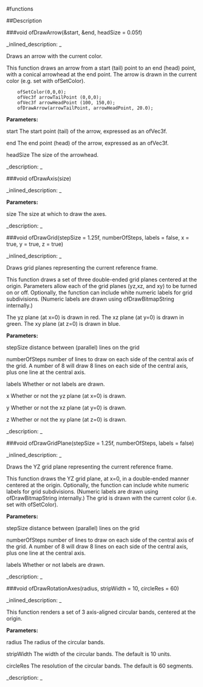 #functions


<!--
_visible: True_
_advanced: False_
-->

##Description






<!----------------------------------------------------------------------------->

###void ofDrawArrow(&start, &end, headSize = 0.05f)

<!--
_syntax: ofDrawArrow(&start, &end, headSize = 0.05f)_
_name: ofDrawArrow_
_returns: void_
_returns_description: _
_parameters: const glm::vec3 &start, const glm::vec3 &end, float headSize=0.05f_
_version_started: _
_version_deprecated: _
_summary: _
_constant: False_
_static: False_
_visible: True_
_advanced: False_
-->

_inlined_description: _

Draws an arrow with the current color.

This function draws an arrow from a start (tail) point to an end (head)
point, with a conical arrowhead at the end point. The arrow is drawn in the
current color (e.g. set with ofSetColor).

~~~~{.cpp}
    ofSetColor(0,0,0);
    ofVec3f arrowTailPoint (0,0,0);
    ofVec3f arrowHeadPoint (100, 150,0);
    ofDrawArrow(arrowTailPoint, arrowHeadPoint, 20.0);
~~~~


**Parameters:**

start The start point (tail) of the arrow, expressed as an ofVec3f.

end The end point (head) of the arrow, expressed as an ofVec3f.

headSize The size of the arrowhead.





_description: _







<!----------------------------------------------------------------------------->

###void ofDrawAxis(size)

<!--
_syntax: ofDrawAxis(size)_
_name: ofDrawAxis_
_returns: void_
_returns_description: _
_parameters: float size_
_version_started: _
_version_deprecated: _
_summary: _
_constant: False_
_static: False_
_visible: True_
_advanced: False_
-->

_inlined_description: _

**Parameters:**

size The size at which to draw the axes.





_description: _







<!----------------------------------------------------------------------------->

###void ofDrawGrid(stepSize = 1.25f, numberOfSteps, labels = false, x = true, y = true, z = true)

<!--
_syntax: ofDrawGrid(stepSize = 1.25f, numberOfSteps, labels = false, x = true, y = true, z = true)_
_name: ofDrawGrid_
_returns: void_
_returns_description: _
_parameters: float stepSize=1.25f, size_t numberOfSteps, bool labels=false, bool x=true, bool y=true, bool z=true_
_version_started: _
_version_deprecated: _
_summary: _
_constant: False_
_static: False_
_visible: True_
_advanced: False_
-->

_inlined_description: _

Draws grid planes representing the current reference frame.

This function draws a set of three double-ended grid planes centered at the
origin. Parameters allow each of the grid planes (yz,xz, and xy) to be
turned on or off. Optionally, the function can include white numeric labels
for grid subdivisions. (Numeric labels are drawn using ofDrawBitmapString
internally.)

The yz plane (at x=0) is drawn in red.
The xz plane (at y=0) is drawn in green.
The xy plane (at z=0) is drawn in blue.


**Parameters:**

stepSize distance between (parallel) lines on the grid

numberOfSteps number of lines to draw on each side of the central axis of the grid. A number of 8 will draw 8 lines on each side of the central axis, plus one line at the central axis.

labels Whether or not labels are drawn.

x Whether or not the yz plane (at x=0) is drawn.

y Whether or not the xz plane (at y=0) is drawn.

z Whether or not the xy plane (at z=0) is drawn.





_description: _







<!----------------------------------------------------------------------------->

###void ofDrawGridPlane(stepSize = 1.25f, numberOfSteps, labels = false)

<!--
_syntax: ofDrawGridPlane(stepSize = 1.25f, numberOfSteps, labels = false)_
_name: ofDrawGridPlane_
_returns: void_
_returns_description: _
_parameters: float stepSize=1.25f, size_t numberOfSteps, bool labels=false_
_version_started: _
_version_deprecated: _
_summary: _
_constant: False_
_static: False_
_visible: True_
_advanced: False_
-->

_inlined_description: _

Draws the YZ grid plane representing the current reference frame.

This function draws the YZ grid plane, at x=0, in a double-ended manner
centered at the origin. Optionally, the function can include white numeric
labels for grid subdivisions. (Numeric labels are drawn using
ofDrawBitmapString internally.) The grid is drawn with the current color
(i.e. set with ofSetColor).


**Parameters:**

stepSize distance between (parallel) lines on the grid

numberOfSteps number of lines to draw on each side of the central axis of the grid. A number of 8 will draw 8 lines on each side of the central axis, plus one line at the central axis.

labels Whether or not labels are drawn.





_description: _







<!----------------------------------------------------------------------------->

###void ofDrawRotationAxes(radius, stripWidth = 10, circleRes = 60)

<!--
_syntax: ofDrawRotationAxes(radius, stripWidth = 10, circleRes = 60)_
_name: ofDrawRotationAxes_
_returns: void_
_returns_description: _
_parameters: float radius, float stripWidth, int circleRes=60_
_version_started: _
_version_deprecated: _
_summary: _
_constant: False_
_static: False_
_visible: True_
_advanced: False_
-->

_inlined_description: _

This function renders a set of 3 axis-aligned circular bands, centered at the origin.


**Parameters:**

radius The radius of the circular bands.

stripWidth The width of the circular bands. The default is 10 units.

circleRes The resolution of the circular bands. The default is 60 segments.





_description: _







<!----------------------------------------------------------------------------->

